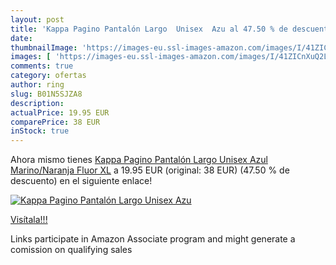 ```yaml
---
layout: post
title: 'Kappa Pagino Pantalón Largo  Unisex  Azu al 47.50 % de descuento'
date: 
thumbnailImage: 'https://images-eu.ssl-images-amazon.com/images/I/41ZICnXuQ2L._SL200_.jpg'
images: [ 'https://images-eu.ssl-images-amazon.com/images/I/41ZICnXuQ2L._SL200_.jpg' ]
comments: true
category: ofertas
author: ring
slug: B01N5SJZA8
description:
actualPrice: 19.95 EUR
comparePrice: 38 EUR
inStock: true
---
```


Ahora mismo tienes [Kappa Pagino Pantalón Largo  Unisex  Azul Marino/Naranja Fluor  XL](https://www.amazon.es/dp/B01N5SJZA8/?tag=tolees-21) a 19.95 EUR (original: 38 EUR) (47.50 %  de descuento) en el siguiente enlace!

[![Kappa Pagino Pantalón Largo  Unisex  Azu](https://images-eu.ssl-images-amazon.com/images/I/41ZICnXuQ2L._SL200_.jpg)](https://www.amazon.es/dp/B01N5SJZA8/?tag=tolees-21)

[Visítala!!!](https://www.amazon.es/dp/B01N5SJZA8/?tag=tolees-21)

Links participate in Amazon Associate program and might generate a comission on qualifying sales

